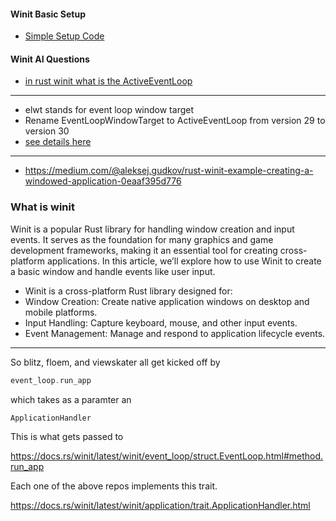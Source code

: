 
#### Winit Basic Setup

- [Simple Setup Code](https://github.com/rust-windowing/winit/blob/master/winit/src/changelog/v0.30.md#removed)

#### Winit AI Questions

- [in rust winit what is the ActiveEventLoop](https://www.google.com/search?sourceid=chrome&udm=50&aep=42&q=in+rust+winit+what+is+the+ActiveEventLoop)

---

- elwt stands for event loop window target
- Rename EventLoopWindowTarget to ActiveEventLoop from version 29 to version 30
- [see details here](https://rust-windowing.github.io/winit/winit/changelog/v0_30/index.html)

---

- https://medium.com/@aleksej.gudkov/rust-winit-example-creating-a-windowed-application-0eaaf395d776

### What is winit

Winit is a popular Rust library for handling window creation and input events. It serves as the foundation for many graphics and game development frameworks, making it an essential tool for creating cross-platform applications. In this article, we’ll explore how to use Winit to create a basic window and handle events like user input.

- Winit is a cross-platform Rust library designed for:
- Window Creation: Create native application windows on desktop and mobile platforms.
- Input Handling: Capture keyboard, mouse, and other input events.
- Event Management: Manage and respond to application lifecycle events.

---

So blitz, floem, and viewskater all get kicked off by

```rust
event_loop.run_app
```

which takes as a paramter an

```rust
ApplicationHandler
```

This is what gets passed to

https://docs.rs/winit/latest/winit/event_loop/struct.EventLoop.html#method.run_app

Each one of the above repos implements this trait.

https://docs.rs/winit/latest/winit/application/trait.ApplicationHandler.html
